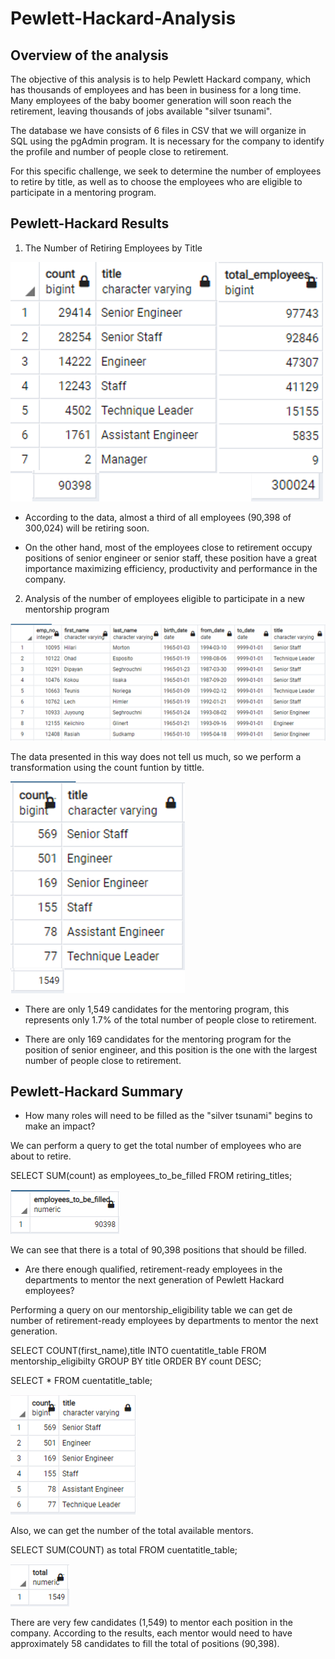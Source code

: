 # Pewlett-Hackard-Analysis

## Overview of the analysis

The objective of this analysis is to help Pewlett Hackard company, which has thousands of employees and has been in business for a long time. Many employees of the baby boomer generation will soon reach the retirement, leaving thousands of jobs available "silver tsunami".

The database we have consists of 6 files in CSV that we will organize in SQL using the pgAdmin program. It is necessary for the company to identify the profile and number of people close to retirement.

For this specific challenge, we seek to determine the number of employees to retire by title, as well as to choose the employees who are eligible to participate in a mentoring program.

## Pewlett-Hackard Results

1) The Number of Retiring Employees by Title

![](https://github.com/Jponce25/Pewlett-Hackard-Analysis/blob/d86d3e040489157f628e1d856172449172add9b1/Images/1.png)

- According to the data, almost a third of all employees (90,398 of 300,024) will be retiring soon.

- On the other hand, most of the employees close to retirement occupy positions of senior engineer or senior staff, these position have a great importance maximizing efficiency, productivity and performance in the company.

2) Analysis of the number of employees eligible to participate in a new mentorship program

![](https://github.com/Jponce25/Pewlett-Hackard-Analysis/blob/d86d3e040489157f628e1d856172449172add9b1/Images/2.png)

The data presented in this way does not tell us much, so we perform a transformation using the count funtion by tittle.

![](https://github.com/Jponce25/Pewlett-Hackard-Analysis/blob/d86d3e040489157f628e1d856172449172add9b1/Images/3.png)

- There are only 1,549 candidates for the mentoring program, this represents only 1.7% of the total number of people close to retirement.

- There are only 169 candidates for the mentoring program for the position of senior engineer, and this position is the one with the largest number of people close to retirement.

## Pewlett-Hackard Summary

- How many roles will need to be filled as the "silver tsunami" begins to make an impact?

We can perform a query to get the total number of employees who are about to retire.

SELECT SUM(count) as employees_to_be_filled 
FROM retiring_titles;

![](https://github.com/Jponce25/Pewlett-Hackard-Analysis/blob/d86d3e040489157f628e1d856172449172add9b1/Images/4.png)

We can see that there is a total of 90,398 positions that should be filled.

- Are there enough qualified, retirement-ready employees in the departments to mentor the next generation of Pewlett Hackard employees?

Performing a query on our mentorship_eligibility table we can get de number of retirement-ready employees by departments to mentor the next generation.

SELECT COUNT(first_name),title 
INTO cuentatitle_table
FROM mentorship_eligibilty
GROUP BY title
ORDER BY count DESC;

SELECT * FROM cuentatitle_table;

![](https://github.com/Jponce25/Pewlett-Hackard-Analysis/blob/d86d3e040489157f628e1d856172449172add9b1/Images/5.png)

Also, we can get the number of the total available mentors. 

SELECT SUM(COUNT) as total
FROM cuentatitle_table;

![](https://github.com/Jponce25/Pewlett-Hackard-Analysis/blob/d86d3e040489157f628e1d856172449172add9b1/Images/6.png)

There are very few candidates (1,549) to mentor each position in the company. According to the results, each mentor would need to have approximately 58 candidates to fill the total of positions (90,398).